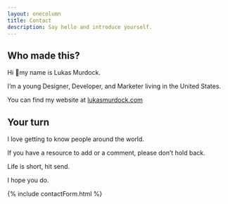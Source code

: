 ```yaml
---
layout: onecolumn
title: Contact
description: Say hello and introduce yourself.
---
```


## Who made this?
Hi 👋my name is Lukas Murdock.

I’m a young Designer, Developer, and Marketer living in the United States.

You can find my website at [lukasmurdock.com](https://lukasmurdock.com/)

## Your turn
I love getting to know people around the world.

If you have a resource to add or a comment, please don’t hold back.

Life is short, hit send.

I hope you do.

{% include contactForm.html %}